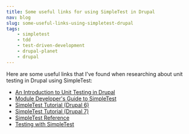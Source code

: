 ```yaml
---
title: Some useful links for using SimpleTest in Drupal
nav: blog
slug: some-useful-links-using-simpletest-drupal
tags:
    - simpletest
    - tdd
    - test-driven-development
    - drupal-planet
    - drupal
---
```

Here are some useful links that I've found when researching about unit testing in Drupal using SimpleTest:

* [An Introduction to Unit Testing in Drupal](http://www.lullabot.com/blog/articles/introduction-unit-testing-drupal "An Introduction to Unit Testing in Drupal")
* [Module Developer's Guide to SimpleTest](http://www.lullabot.com/blog/articles/drupal-module-developers-guide-simpletest "Module Developer's Guide to SimpleTest")
* [SimpleTest Tutorial (Drupal 6)](https://drupal.org/simpletest-tutorial "SimpleTest Tutorial (Drupal 6)")
* [SimpleTest Tutorial (Drupal 7)](https://drupal.org/simpletest-tutorial-drupal7 "SimpleTest Tutorial (Drupal 7)")
* [SimpleTest Reference](https://drupal.org/node/278126 "SimpleTest Reference")
* [Testing with SimpleTest](https://drupal.org/node/1128366 "Testing with SimpleTest")